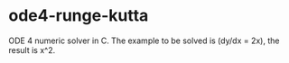 # ode4-runge-kutta
ODE 4 numeric solver in C. 
The example to be solved is (dy/dx = 2x), the result is x^2.
